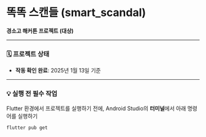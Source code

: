 # 똑똑 스캔들 (smart_scandal)

**경소고 해커톤 프로젝트 (대상)**  

---

### 🗓️ 프로젝트 상태  
- **작동 확인 완료**: 2025년 1월 13일 기준  

---

### 💡 실행 전 필수 작업  
Flutter 환경에서 프로젝트를 실행하기 전에, Android Studio의 **터미널**에서 아래 명령어를 실행하기

```bash
flutter pub get
```
